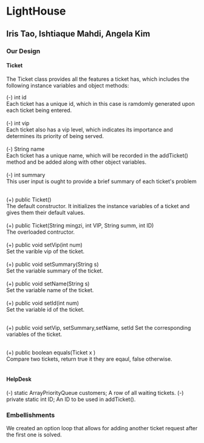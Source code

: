 # LightHouse
## Iris Tao, Ishtiaque Mahdi, Angela Kim</br>

### Our Design
#### Ticket
The Ticket class provides all the features a ticket has, which includes the following instance variables and object methods:

(-) int id</br>
    Each ticket has a unique id, which in this case is ramdomly generated upon each ticket being entered. </br></br>
(-) int vip</br>
    Each ticket also has a vip level, which indicates its importance and determines its priority of being served. </br></br>
(-) String name</br>
    Each ticket has a unique name, which will be recorded in the addTicket() method and be added along with other object variables. </br></br>
(-) int summary</br>
    This user input is ought to provide a brief summary of each ticket's problem</br></br>
    
(+) public Ticket()</br>
    The default constructor. It initializes the instance variables of a ticket and gives them their default values.</br></br>
(+) public Ticket(String mingzi, int VIP, String summ, int ID)</br>
    The overloaded contructor.</br></br>
(+) public void setVip(int num)</br>
    Set the varible vip of the ticket.</br></br>
(+) public void setSummary(String s)</br>
    Set the variable summary of the ticket.</br></br>
(+) public void setName(String s)</br>
    Set the variable name of the ticket.</br></br>
(+) public void setId(int num)</br>
    Set the variable id of the ticket.</br></br>
  
(+) public void setVip, setSummary,setName, setId
    Set the corresponding variables of the ticket.</br></br>
    
(+) public boolean equals(Ticket x )</br>
    Compare two tickets, return true it they are eqaul, false otherwise.</br></br>
    
    
#### HelpDesk
(-) static ArrayPriorityQueue<Ticket> customers; 
    A row of all waiting tickets. 
(-) private static int ID;
    An ID to be used in addTicket().




### Embellishments
We created an option loop that allows for adding another ticket request after the first one is solved.





